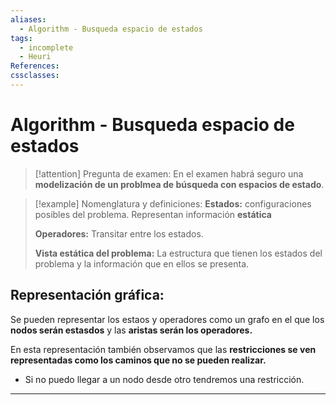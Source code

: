 ```yaml
---
aliases:
  - Algorithm - Busqueda espacio de estados
tags:
  - incomplete
  - Heuri
References: 
cssclasses:
---
```

# Algorithm - Busqueda espacio de estados

> [!attention] Pregunta de examen:
> En el examen habrá seguro una **modelización de un problmea de búsqueda con espacios de estado**. 
> 


> [!example] Nomenglatura y definiciones: 
> **Estados:** configuraciones posibles del problema. Representan información **estática**
> 
> **Operadores:** Transitar entre los estados. 
> 
> **Vista estática del problema:** La estructura que tienen los estados del problema y la información que en ellos se presenta.
> 
> 
> 
>  

## Representación gráfica: 
Se pueden representar los estaos y operadores como un grafo en el que los **nodos serán estasdos** y las **aristas serán los operadores.** 

En esta representación también observamos que las **restricciones se ven representadas como los caminos que no se pueden realizar.**
+ Si no puedo llegar a un nodo desde otro tendremos una restricción. 


***
